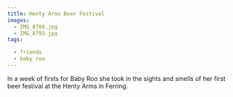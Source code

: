 ```yaml
---
title: Henty Arms Beer Festival
images:
  - IMG_8788.jpg
  - IMG_8793.jpg
tags:

  - friends
  - baby roo
---
```

In a week of firsts for Baby Roo she took in the sights and smells of her first beer festival at the Henty Arms in Ferring. 